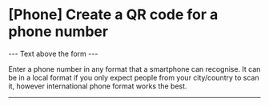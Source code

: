 <h1>[Phone] Create a QR code for a phone number</h1>

--- Text above the form ---

<p class="hint smfm-hint">Enter a phone number in any format that a smartphone
can recognise. It can be in a local format if you only expect people from your
city/country to scan it, however international phone format works the best.</p>

----------
